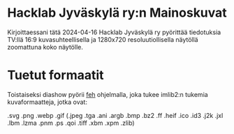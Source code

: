 # Hacklab Jyväskylä ry:n Mainoskuvat

Kirjoittaessani tätä 2024-04-16 Hacklab Jyväskylä ry pyörittää
tiedotuksia TV:llä 16:9 kuvasuhteellisella ja 1280x720
resoluutiollisella näytöllä zoomattuna koko näytölle.

# Tuetut formaatit

Toistaiseksi diashow pyörii [feh](https://github.com/derf/feh)
ohjelmalla, joka tukee imlib2:n tukemia kuvaformaatteja,
jotka ovat:

.svg
.png
.webp
.gif
(.jpeg
.tga
.ani
.argb
.bmp
.bz2
.ff
.heif
.ico
.id3
.j2k
.jxl
.lbm
.lzma
.pnm
.ps
.qoi
.tiff
.xbm
.xpm
.zlib)

